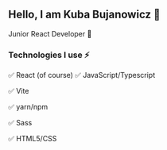 ## Hello, I am Kuba Bujanowicz 👋

Junior React Developer 🌱

### Technologies I use ⚡

✅ React (of course)
✅ JavaScript/Typescript

✅ Vite

✅ yarn/npm

✅ Sass

✅ HTML5/CSS


<!--
**Kuba-Bujanowicz/Kuba-Bujanowicz** is a ✨ _special_ ✨ repository because its `README.md` (this file) appears on your GitHub profile.

Here are some ideas to get you started:

- 🔭 I’m currently working on ...
- 🌱 I’m currently learning ...
- 👯 I’m looking to collaborate on ...
- 🤔 I’m looking for help with ...
- 💬 Ask me about ...
- 📫 How to reach me: ...
- 😄 Pronouns: ...
- ⚡ Fun fact: ...
-->
